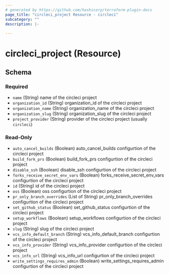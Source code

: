 ```yaml
---
# generated by https://github.com/hashicorp/terraform-plugin-docs
page_title: "circleci_project Resource - circleci"
subcategory: ""
description: |-
  
---
```


# circleci_project (Resource)





<!-- schema generated by tfplugindocs -->
## Schema

### Required

- `name` (String) name of the circleci project
- `organization_id` (String) organization_id of the circleci project
- `organization_name` (String) organization_name of the circleci project
- `organization_slug` (String) organization_slug of the circleci project
- `project_provider` (String) provider of the circleci project (usually `circleci`)

### Read-Only

- `auto_cancel_builds` (Boolean) auto_cancel_builds configurtion of the circleci project
- `build_fork_prs` (Boolean) build_fork_prs configurtion of the circleci project
- `disable_ssh` (Boolean) disable_ssh configurtion of the circleci project
- `forks_receive_secret_env_vars` (Boolean) forks_receive_secret_env_vars configurtion of the circleci project
- `id` (String) id of the circleci project
- `oss` (Boolean) oss configurtion of the circleci project
- `pr_only_branch_overrides` (List of String) pr_only_branch_overrides configurtion of the circleci project
- `set_github_status` (Boolean) set_github_status configurtion of the circleci project
- `setup_workflows` (Boolean) setup_workflows configurtion of the circleci project
- `slug` (String) slug of the circleci project
- `vcs_info_default_branch` (String) vcs_info_default_branch configurtion of the circleci project
- `vcs_info_provider` (String) vcs_info_provider configurtion of the circleci project
- `vcs_info_url` (String) vcs_info_url configurtion of the circleci project
- `write_settings_requires_admin` (Boolean) write_settings_requires_admin configurtion of the circleci project
